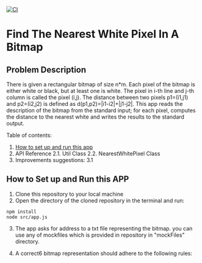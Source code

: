 [![CI](https://github.com/MehrnooshIO/dottAssignment/actions/workflows/actions.yml/badge.svg?branch=dev)](https://github.com/MehrnooshIO/dottAssignment/actions/workflows/actions.yml)
# Find The Nearest White Pixel In A Bitmap

## Problem Description

There is given a rectangular bitmap of size n*m. Each pixel of the bitmap is either white or black, but at least one is white. The pixel in i-th line and j-th column is called the pixel (i,j). The distance between two pixels p1=(i1,j1) and p2=(i2,j2) is defined as d(p1,p2)=|i1-i2|+|j1-j2|.
This app reads the description of the bitmap from the standard input;
for each pixel, computes the distance to the nearest white and writes the results to the standard output.

Table of contents:

 1. [How to set up and run this app](https://github.com/MehrnooshIO/dottAssignment/tree/dev#how-to-set-up-and-run-this-app)
 2. API Reference
 2.1. Util Class
 2.2. NearestWhitePixel Class
 3. Improvements suggestions: 
 3.1 

## How to Set up and Run this APP

1.  Clone this repository to your local machine
2.  Open the directory of the cloned repository in the terminal and run:

```plaintext
npm install
node src/app.js
```
3.  The app asks for address to a txt file representing the bitmap. you can use any of mockfiles which is provided in repository in "mockFiles" directory.

4. A correct6 bitmap representation should adhere to the following rules:

